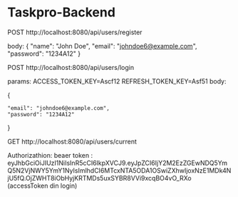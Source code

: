 # Taskpro-Backend

POST http://localhost:8080/api/users/register

body:
{
"name": "John Doe",
"email": "johndoe6@example.com",
"password": "1234A12"
}

POST http://localhost:8080/api/users/login

params:
ACCESS_TOKEN_KEY=Ascf12
REFRESH_TOKEN_KEY=Asf51
body:

{

    "email": "johndoe6@example.com",
    "password": "1234A12"

}

GET http://localhost:8080/api/users/current

Authorizathion: beaer token : eyJhbGciOiJIUzI1NiIsInR5cCI6IkpXVCJ9.eyJpZCI6IjY2M2EzZGEwNDQ5YmQ5N2VjNWY5YmY1NyIsImlhdCI6MTcxNTA5ODA1OSwiZXhwIjoxNzE1MDk4NjU5fQ.OjZWHT8iObHyjKRTMDs5uxSYBR8VVi9xcqBO4vO_RXo
(accessToken din login)
